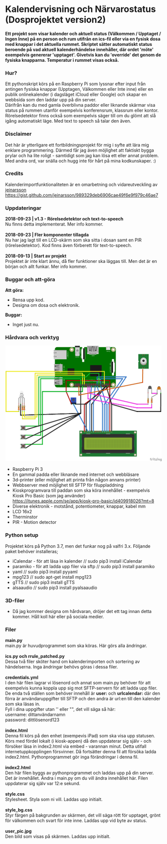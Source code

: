 # Kalendervisning och Närvarostatus (Dosprojektet version2)
__Ett projekt som visar kalender och aktuell status (Välkommen / Upptaget / Ingen Inne) på en person och rum utifrån en ics-fil eller via en fysisk dosa med knappar i det aktuella rummet. Skriptet sätter automatiskt status beroende på vad aktuell kalenderhändelse innehåller, där ordet 'möte' exempelvis genererar 'upptaget'. Givetvis kan du 'override' det genom de fysiska knapparna. Temperatur i rummet visas också.__

### Hur?
Ett pythonskript körs på en Raspberry Pi som lyssnar efter input från antingen fysiska knappar (Upptagen, Välkommen eller Inte inne) eller en publik onlinekalender (i dagsläget iCloud eller Google) och skapar en webbsida som den laddar upp på din server.<br />
Därifrån kan du med gamla överblivna paddor eller liknande skärmar visa status på rummen utanför exempelvis konferensrum, klassrum eller kontor.<br />
Rörelsedetektor finns också som exempelvis säger till om du glömt att slå igång automatiskt läge. Med text to speech så talar den även.

### Disclaimer
Det här är ytterligare ett fortbildningsprojekt för mig i syfte att lära mig enklare programmering. Därmed får jag även möjlighet att faktiskt bygga prylar och ha lite roligt - samtidigt som jag kan lösa ett eller annat problem. Med andra ord, var snälla och hugg inte för hårt på mina kodkunskaper. :)

### Credits
Kalenderimportfunktionaliteten är en omarbetning och vidareutveckling av [jeinarsson](https://gist.github.com/jeinarsson) https://gist.github.com/jeinarsson/989329deb6906cae49f6e9f979c46ae7

### Uppdateringar
__2018-09-23 | v1.3 - Rörelsedetektor och text-to-speech__<br />
Nu finns detta implementerat. Mer info kommer.<br /><br />
__2018-09-23 | Fler komponenter tillagda__<br />
Nu har jag lagt till en LCD-skärm som ska sitta i dosan samt en PIR (rörelsedetektor). Kod finns även förberett för text-to-speech.<br /><br />
__2018-09-13 | Start av projekt__<br />
Projektet är inte klart ännu, då fler funktioner ska läggas till. Men det är en början och allt funkar. Mer info kommer.

### Buggar och att-göra
__Att göra:__
* Rensa upp kod.
* Designa om dosa och elektronik.

__Buggar:__
* Inget just nu.

### Hårdvara och verktyg
![Hardware](https://github.com/mickekring/Kalendervisning-och-N-rvarostatus/raw/master/images/Dosan-v2_bb.png)
* Raspberry Pi 3
* En gammal padda eller liknande med internet och webbläsare
* 3d-printer (eller möjlighet att printa från någon annans printer)
* Webbserver med möjlighet till SFTP för filuppladdning
* Kioskprogramvara till paddan som ska köra innehållet - exempelvis Kiosk Pro Basic (som jag använder) https://itunes.apple.com/se/app/kiosk-pro-basic/id409918026?mt=8
* Diverse elektronik - motstånd, potentiometer, knappar, kabel mm
* LCD 16x2
* Therminstor
* PIR - Motion detector

### Python setup
Projektet körs på Python 3.7, men det funkar nog på valfri 3.x. Följande paket behöver installeras;
* iCalendar - för att läsa in kalender // sudo pip3 install iCalendar
* paramiko - för att ladda upp filer via sftp // sudo pip3 install paramiko
* yaml // sudo pip3 install pyyaml
* mpg123 // sudo apt-get install mpg123
* gTTS // sudo pip3 install gTTS
* alsaaudio // sudo pip3 install pyalsaaudio

### 3D-filer
* Då jag kommer designa om hårdvaran, dröjer det ett tag innan detta kommer. Håll koll här eller på sociala medier.

### Filer
__main.py__<br />
main.py är huvudprogrammet som ska köras. Här görs alla ändringar.<br /><br />
__ics.py och rrule_patched.py__<br />
Dessa två filer sköter hand om kalenderimporten och sortering av händelserna. Inga ändringar behövs göras i dessa filer.<br /><br />
__credentials.yml__<br />
I den här filen lagrar vi lösenord och annat som main.py behöver för att exempelvis kunna koppla upp sig mot SFTP-servern för att ladda upp filer. De enda två ställen som behöver innehåll är __user:__ och __urlcalendar:__ där den förra är användaruppgifter till SFTP och den andra är url:en till den kalender som ska läsas in.<br />
Fyll i dina uppgifter utan '' eller "", det vill säga så här:<br />
username: dittanvändarnamn<br />
password: dittlösenord123<br /><br />
__index.html__<br />
Denna fil körs på den enhet (exempevis iPad) som ska visa upp statusen. Körs med fördel lokalt (i kiosk-appen) då den uppdaterar sig själv - och försöker läsa in index2.html via embed - varannan minut. Detta utifall internetuppkopplingen försvinner. Då fortsätter denna fil att försöka ladda index2.html. Pythonprogrammet gör inga förändringar i denna fil.<br /><br />
__index2.html__<br />
Den här filen byggs av pythonprogrammet och laddas upp på din server. Det är innehållet. Ändra i main.py om du vill ändra innehållet här. Filen uppdaterar sig själv var 12:e sekund.<br /><br />
__style.css__<br />
Stylesheet. Styla som ni vill. Laddas upp initialt.<br /><br />
__style_bg.css__</br>
Styr färgen på bakgrunden av skärmen, det vill säga rött för upptaget, grönt för välkommen och svart för inte inne. Laddas upp vid byte av status.<br /><br />
__user_pic.jpg__<br />
Den bild som visas på skärmen. Laddas upp initialt.

